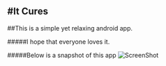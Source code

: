 #It Cures
---
##This is a simple yet relaxing android app.

#####I hope that everyone loves it.

#####Below is a snapshot of this app
![ScreenShot](https://fbcdn-sphotos-h-a.akamaihd.net/hphotos-ak-prn1/v/t34/1970795_736709479687079_226034281_n.jpg?oh=95b01603c26c0da21d5283dbe9939561&oe=530D6748&__gda__=1393401865_0dd9c9071be897a3475cb291219f8d7c)

